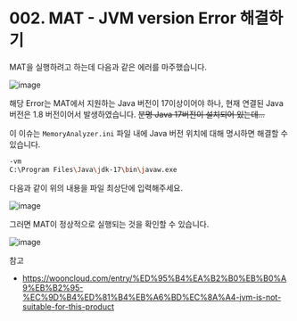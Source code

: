# 002. MAT - JVM version Error 해결하기

MAT을 실행하려고 하는데 다음과 같은 에러를 마주했습니다.

![image](https://github.com/Kim-SuBin/TIL/assets/46712693/3819261c-5bf8-492d-92ca-80f720406b5e)

해당 Error는 MAT에서 지원하는 Java 버전이 17이상이어야 하나, 현재 연결된 Java 버전은 1.8 버전이어서 발생하였습니다. ~~분명 Java 17버전이 설치되어 있는데...~~

이 이슈는 `MemoryAnalyzer.ini` 파일 내에 Java 버전 위치에 대해 명시하면 해결할 수 있습니다.


```bash
-vm
C:\Program Files\Java\jdk-17\bin\javaw.exe
```
 
 다음과 같이 위의 내용을 파일 최상단에 입력해주세요.

![image](https://github.com/Kim-SuBin/TIL/assets/46712693/6693027f-edf6-436d-8e67-bdacbf295d8b)

그러면 MAT이 정상적으로 실행되는 것을 확인할 수 있습니다.

![image](https://github.com/Kim-SuBin/TIL/assets/46712693/898fe840-4970-46a7-bb96-ad91e1156270)

참고
- <https://wooncloud.com/entry/%ED%95%B4%EA%B2%B0%EB%B0%A9%EB%B2%95-%EC%9D%B4%ED%81%B4%EB%A6%BD%EC%8A%A4-jvm-is-not-suitable-for-this-product>

